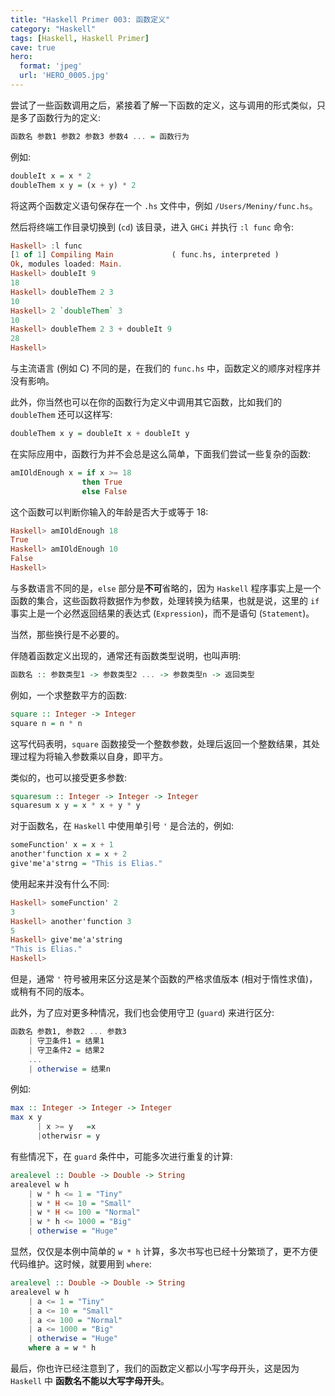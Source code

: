 ```yaml
---
title: "Haskell Primer 003: 函数定义"
category: "Haskell"
tags: [Haskell, Haskell Primer]
cave: true
hero:
  format: 'jpeg'
  url: 'HERO_0005.jpg'
---
```

尝试了一些函数调用之后，紧接着了解一下函数的定义，这与调用的形式类似，只是多了函数行为的定义:

```haskell
函数名 参数1 参数2 参数3 参数4 ... = 函数行为
```

例如:

```haskell
doubleIt x = x * 2
doubleThem x y = (x + y) * 2
```

将这两个函数定义语句保存在一个 `.hs` 文件中，例如 `/Users/Meniny/func.hs`。

然后将终端工作目录切换到 (`cd`) 该目录，进入 `GHCi` 并执行 `:l func` 命令:

```haskell
Haskell> :l func
[1 of 1] Compiling Main             ( func.hs, interpreted )
Ok, modules loaded: Main.
Haskell> doubleIt 9
18
Haskell> doubleThem 2 3
10
Haskell> 2 `doubleThem` 3
10
Haskell> doubleThem 2 3 + doubleIt 9
28
Haskell>
```

与主流语言 (例如 C) 不同的是，在我们的 `func.hs` 中，函数定义的顺序对程序并没有影响。

此外，你当然也可以在你的函数行为定义中调用其它函数，比如我们的 `doubleThem` 还可以这样写:

```haskell
doubleThem x y = doubleIt x + doubleIt y
```

在实际应用中，函数行为并不会总是这么简单，下面我们尝试一些复杂的函数:

```haskell
amIOldEnough x = if x >= 18
                then True
                else False
```

这个函数可以判断你输入的年龄是否大于或等于 18:

```haskell
Haskell> amIOldEnough 18
True
Haskell> amIOldEnough 10
False
Haskell>
```

与多数语言不同的是，`else` 部分是**不可**省略的，因为 `Haskell` 程序事实上是一个函数的集合，这些函数将数据作为参数，处理转换为结果，也就是说，这里的 `if` 事实上是一个必然返回结果的表达式 (`Expression`)，而不是语句 (`Statement`)。



当然，那些换行是不必要的。



伴随着函数定义出现的，通常还有函数类型说明，也叫声明:

```haskell
函数名 :: 参数类型1 -> 参数类型2 ... -> 参数类型n -> 返回类型
```

例如，一个求整数平方的函数:

```haskell
square :: Integer -> Integer
square n = n * n
```

这写代码表明，`square` 函数接受一个整数参数，处理后返回一个整数结果，其处理过程为将输入参数乘以自身，即平方。



类似的，也可以接受更多参数:

```haskell
squaresum :: Integer -> Integer -> Integer
squaresum x y = x * x + y * y
```



对于函数名，在 `Haskell` 中使用单引号 `'` 是合法的，例如:

```haskell
someFunction' x = x + 1
another'function x = x + 2
give'me'a'strng = "This is Elias."
```

使用起来并没有什么不同:

```haskell
Haskell> someFunction' 2
3
Haskell> another'function 3
5
Haskell> give'me'a'string
"This is Elias."
Haskell>
```

但是，通常 `'` 符号被用来区分这是某个函数的严格求值版本 (相对于惰性求值)，或稍有不同的版本。



此外，为了应对更多种情况，我们也会使用守卫 (`guard`) 来进行区分:

```haskell
函数名 参数1, 参数2 ... 参数3
    | 守卫条件1 = 结果1
    | 守卫条件2 = 结果2
    ...
    | otherwise = 结果n
```

例如:

```haskell
max :: Integer -> Integer -> Integer
max x y
      | x >= y   =x
      |otherwisr = y
```

有些情况下，在 `guard` 条件中，可能多次进行重复的计算:

```haskell
arealevel :: Double -> Double -> String
arealevel w h
    | w * h <= 1 = "Tiny"
    | w * H <= 10 = "Small"
    | w * H <= 100 = "Normal"
    | w * h <= 1000 = "Big"
    | otherwise = "Huge"
```

显然，仅仅是本例中简单的 `w * h` 计算，多次书写也已经十分繁琐了，更不方便代码维护。这时候，就要用到 `where`:

```haskell
arealevel :: Double -> Double -> String
arealevel w h
    | a <= 1 = "Tiny"
    | a <= 10 = "Small"
    | a <= 100 = "Normal"
    | a <= 1000 = "Big"
    | otherwise = "Huge"
    where a = w * h
```



最后，你也许已经注意到了，我们的函数定义都以小写字母开头，这是因为 `Haskell` 中 **函数名不能以大写字母开头**。




